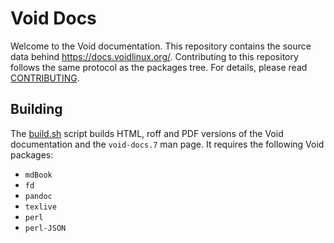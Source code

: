 # Void Docs

Welcome to the Void documentation. This repository contains the source data
behind <https://docs.voidlinux.org/>. Contributing to this repository follows
the same protocol as the packages tree. For details, please read
[CONTRIBUTING](./CONTRIBUTING.md).

## Building

The [build.sh](./build.sh) script builds HTML, roff and PDF versions of the Void
documentation and the `void-docs.7` man page. It requires the following Void
packages:

- `mdBook`
- `fd`
- `pandoc`
- `texlive`
- `perl`
- `perl-JSON`
